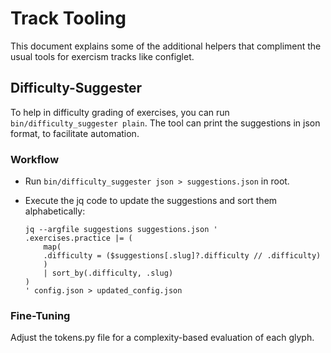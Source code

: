 # Track Tooling

This document explains some of the additional helpers that compliment the usual tools for exercism tracks like configlet.

## Difficulty-Suggester

To help in difficulty grading of exercises, you can run `bin/difficulty_suggester plain`.
The tool can print the suggestions in json format, to facilitate automation.

### Workflow

- Run  `bin/difficulty_suggester json > suggestions.json` in root.
- Execute the jq code to update the suggestions and sort them alphabetically:

    ```jq
    jq --argfile suggestions suggestions.json '
    .exercises.practice |= (
        map(
        .difficulty = ($suggestions[.slug]?.difficulty // .difficulty)
        )
        | sort_by(.difficulty, .slug)
    )
    ' config.json > updated_config.json
    ```

### Fine-Tuning

Adjust the tokens.py file for a complexity-based evaluation of each glyph.
